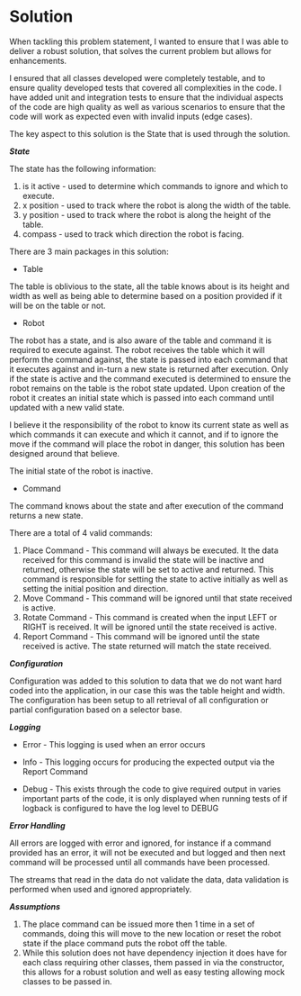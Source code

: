 Solution
==========

When tackling this problem statement, I wanted to ensure that I was able to deliver a robust solution, that solves the current problem but allows for enhancements.
 
I ensured that all classes developed were completely testable, and to ensure quality developed tests that covered all complexities in the code.  I have added unit and integration tests to ensure that the individual aspects of the code are high quality as well as various scenarios to ensure that the code will work as expected even with invalid inputs (edge cases).

The key aspect to this solution is the State that is used through the solution.

***State***

The state has the following information:
1. is it active - used to determine which commands to ignore and which to execute.
2. x position - used to track where the robot is along the width of the table.
3. y position - used to track where the robot is along the height of the table.
4. compass - used to track which direction the robot is facing.

There are 3 main packages in this solution:

- Table

The table is oblivious to the state, all the table knows about is its height and width as well as being able to determine based on a position provided if it will be on the table or not.

- Robot

The robot has a state, and is also aware of the table and command it is required to execute against.  The robot receives the table which it will perform the command against, the state is passed into each command that it executes against and in-turn a new state is returned after execution.  Only if the state is active and the command executed is determined to ensure the robot remains on the table is the robot state updated.  Upon creation of the robot it creates an initial state which is passed into each command until updated with a new valid state.  

I believe it the responsibility of the robot to know its current state as well as which commands it can execute and which it cannot, and if to ignore the move if the command will place the robot in danger, this solution has been designed around that believe.

The initial state of the robot is inactive.

- Command

The command knows about the state and after execution of the command returns a new state.

There are a total of 4 valid commands:

1. Place Command - This command will always be executed.  It the data received for this command is invalid the state will be inactive and returned, otherwise the state will be set to active and returned.  This command is responsible for setting the state to active initially as well as setting the initial position and direction.
2. Move Command - This command will be ignored until that state received is active.
3. Rotate Command - This command is created when the input LEFT or RIGHT is received.  It will be ignored until the state received is active.  
4. Report Command - This command will be ignored until the state received is active.  The state returned will match the state received.

***Configuration***

Configuration was added to this solution to data that we do not want hard coded into the application, in our case this was the table height and width.  The configuration has been setup to all retrieval of all configuration or partial configuration based on a selector base.

***Logging***

- Error - This logging is used when an error occurs

- Info - This logging occurs for producing the expected output via the Report Command

- Debug - This exists through the code to give required output in varies important parts of the code, it is only displayed when running tests of if logback is configured to have the log level to DEBUG

***Error Handling***

All errors are logged with error and ignored, for instance if a command provided has an error, it will not be executed and but logged and then next command will be processed until all commands have been processed.

The streams that read in the data do not validate the data, data validation is performed when used and ignored appropriately.

***Assumptions***

1. The place command can be issued more then 1 time in a set of commands, doing this will move to the new location or reset the robot state if the place command puts the robot off the table.
2. While this solution does not have dependency injection it does have for each class requiring other classes, them passed in via the constructor, this allows for a robust solution and well as easy testing allowing mock classes to be passed in.